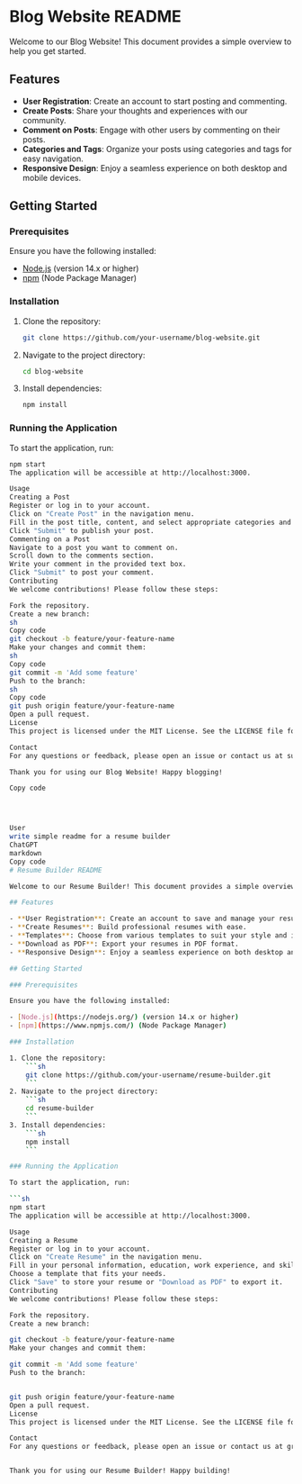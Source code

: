 # Blog Website README

Welcome to our Blog Website! This document provides a simple overview to help you get started.

## Features

- **User Registration**: Create an account to start posting and commenting.
- **Create Posts**: Share your thoughts and experiences with our community.
- **Comment on Posts**: Engage with other users by commenting on their posts.
- **Categories and Tags**: Organize your posts using categories and tags for easy navigation.
- **Responsive Design**: Enjoy a seamless experience on both desktop and mobile devices.

## Getting Started

### Prerequisites

Ensure you have the following installed:

- [Node.js](https://nodejs.org/) (version 14.x or higher)
- [npm](https://www.npmjs.com/) (Node Package Manager)

### Installation

1. Clone the repository:
    ```sh
    git clone https://github.com/your-username/blog-website.git
    ```
2. Navigate to the project directory:
    ```sh
    cd blog-website
    ```
3. Install dependencies:
    ```sh
    npm install
    ```

### Running the Application

To start the application, run:

```sh
npm start
The application will be accessible at http://localhost:3000.

Usage
Creating a Post
Register or log in to your account.
Click on "Create Post" in the navigation menu.
Fill in the post title, content, and select appropriate categories and tags.
Click "Submit" to publish your post.
Commenting on a Post
Navigate to a post you want to comment on.
Scroll down to the comments section.
Write your comment in the provided text box.
Click "Submit" to post your comment.
Contributing
We welcome contributions! Please follow these steps:

Fork the repository.
Create a new branch:
sh
Copy code
git checkout -b feature/your-feature-name
Make your changes and commit them:
sh
Copy code
git commit -m 'Add some feature'
Push to the branch:
sh
Copy code
git push origin feature/your-feature-name
Open a pull request.
License
This project is licensed under the MIT License. See the LICENSE file for details.

Contact
For any questions or feedback, please open an issue or contact us at support@blogwebsite.com.

Thank you for using our Blog Website! Happy blogging!

Copy code




User
write simple readme for a resume builder
ChatGPT
markdown
Copy code
# Resume Builder README

Welcome to our Resume Builder! This document provides a simple overview to help you get started.

## Features

- **User Registration**: Create an account to save and manage your resumes.
- **Create Resumes**: Build professional resumes with ease.
- **Templates**: Choose from various templates to suit your style and industry.
- **Download as PDF**: Export your resumes in PDF format.
- **Responsive Design**: Enjoy a seamless experience on both desktop and mobile devices.

## Getting Started

### Prerequisites

Ensure you have the following installed:

- [Node.js](https://nodejs.org/) (version 14.x or higher)
- [npm](https://www.npmjs.com/) (Node Package Manager)

### Installation

1. Clone the repository:
    ```sh
    git clone https://github.com/your-username/resume-builder.git
    ```
2. Navigate to the project directory:
    ```sh
    cd resume-builder
    ```
3. Install dependencies:
    ```sh
    npm install
    ```

### Running the Application

To start the application, run:

```sh
npm start
The application will be accessible at http://localhost:3000.

Usage
Creating a Resume
Register or log in to your account.
Click on "Create Resume" in the navigation menu.
Fill in your personal information, education, work experience, and skills.
Choose a template that fits your needs.
Click "Save" to store your resume or "Download as PDF" to export it.
Contributing
We welcome contributions! Please follow these steps:

Fork the repository.
Create a new branch:

git checkout -b feature/your-feature-name
Make your changes and commit them:

git commit -m 'Add some feature'
Push to the branch:


git push origin feature/your-feature-name
Open a pull request.
License
This project is licensed under the MIT License. See the LICENSE file for details.

Contact
For any questions or feedback, please open an issue or contact us at graj63840@gmail.com


Thank you for using our Resume Builder! Happy building!
